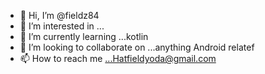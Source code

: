 - 👋 Hi, I’m @fieldz84
- 👀 I’m interested in ...
- 🌱 I’m currently learning ...kotlin
- 💞️ I’m looking to collaborate on ...anything Android relatef
- 📫 How to reach me ...Hatfieldyoda@gmail.com

<!---
fieldz84/fieldz84 is a ✨ special ✨ repository because its `README.md` (this file) appears on your GitHub profile.
You can click the Preview link to take a look at your changes.
--->
